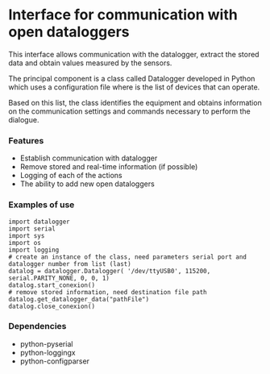 Interface for communication with open dataloggers
====
This interface allows communication with the datalogger, extract the stored data and obtain values ​​measured by the sensors. 

The principal component is a class called Datalogger developed in Python which uses a configuration file where is the list of devices that can operate.

Based on this list, the class identifies the equipment and obtains information on the communication settings and commands necessary to perform the dialogue.



### Features

* Establish communication with datalogger
* Remove stored and real-time information (if possible)
* Logging of each of the actions
* The ability to add new open dataloggers



### Examples of use


  > 
    import datalogger
    import serial
    import sys
    import os
    import logging
    # create an instance of the class, need parameters serial port and datalogger number from list (last)
    datalog = datalogger.Datalogger( '/dev/ttyUSB0', 115200, serial.PARITY_NONE, 0, 0, 1)
    datalog.start_conexion()
    # remove stored information, need destination file path
    datalog.get_datalogger_data("pathFile")
    datalog.close_conexion()



### Dependencies
* python-pyserial
* python-loggingx
* python-configparser 


